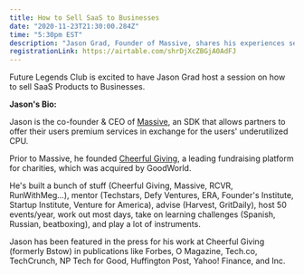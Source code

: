 ```yaml
---
title: How to Sell SaaS to Businesses
date: "2020-11-23T21:30:00.284Z"
time: "5:30pm EST"
description: "Jason Grad, Founder of Massive, shares his experiences selling SaaS to Businesses"
registrationLink: https://airtable.com/shrDjXcZBGjA0AdFJ
---
```


Future Legends Club is excited to have Jason Grad host a session on how to sell SaaS Products to Businesses.

<strong>Jason's Bio:</strong>

Jason is the co-founder & CEO of [Massive](https://getmassive.com), an SDK that allows partners to offer their users premium services in exchange for the users' underutilized CPU.

Prior to Massive, he founded [Cheerful Giving](http://www.cheerfulgiving.com/), a leading fundraising platform for charities, which was acquired by GoodWorld.

He's built a bunch of stuff (Cheerful Giving, Massive, RCVR, RunWithMeg...), mentor (Techstars, Defy Ventures, ERA, Founder's Institute, Startup Institute, Venture for America), advise (Harvest, GritDaily), host 50 events/year, work out most days, take on learning challenges (Spanish, Russian, beatboxing), and play a lot of instruments.

Jason has been featured in the press for his work at Cheerful Giving (formerly Bstow) in publications like Forbes, O Magazine, Tech.co, TechCrunch, NP Tech for Good, Huffington Post, Yahoo! Finance, and Inc.
